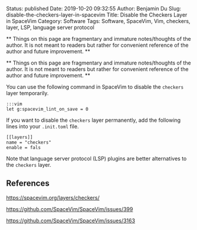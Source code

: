 Status: published
Date: 2019-10-20 09:32:55
Author: Benjamin Du
Slug: disable-the-checkers-layer-in-spacevim
Title: Disable the Checkers Layer in SpaceVim
Category: Software
Tags: Software, SpaceVim, Vim, checkers, layer, LSP, language server protocol

**
Things on this page are fragmentary and immature notes/thoughts of the author.
It is not meant to readers but rather for convenient reference of the author and future improvement.
**


**
Things on this page are fragmentary and immature notes/thoughts of the author.
It is not meant to readers but rather for convenient reference of the author and future improvement.
**


You can use the following command in SpaceVim to disable the `checkers` layer temporarily.

    :::vim
    let g:spacevim_lint_on_save = 0

If you want to disable the `checkers` layer permanently,
add the following lines into your `.init.toml` file.

    [[layers]]
    name = "checkers"
    enable = fals

Note that language server protocol (LSP) plugins are better alternatives to the `checkers` layer.

## References

https://spacevim.org/layers/checkers/

https://github.com/SpaceVim/SpaceVim/issues/399

https://github.com/SpaceVim/SpaceVim/issues/3163
